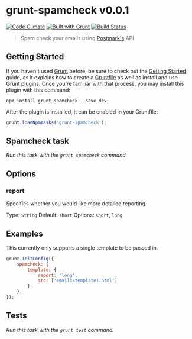 # grunt-spamcheck v0.0.1

[![Code Climate](https://codeclimate.com/github/derekrushforth/grunt-spamcheck/badges/gpa.svg)](https://codeclimate.com/github/derekrushforth/grunt-spamcheck)
[![Built with Grunt](https://cdn.gruntjs.com/builtwith.png)](http://gruntjs.com/)
[![Build Status](https://travis-ci.org/derekrushforth/grunt-spamcheck.svg)](https://travis-ci.org/derekrushforth/grunt-spamcheck)

> Spam check your emails using [Postmark's](http://spamcheck.postmarkapp.com) API

## Getting Started

If you haven't used [Grunt](http://gruntjs.com/) before, be sure to check out the [Getting Started](http://gruntjs.com/getting-started) guide, as it explains how to create a [Gruntfile](http://gruntjs.com/sample-gruntfile) as well as install and use Grunt plugins. Once you're familiar with that process, you may install this plugin with this command:

```shell
npm install grunt-spamcheck --save-dev
```

After the plugin is installed, it can be enabled in your Gruntfile:

```js
grunt.loadNpmTasks('grunt-spamcheck');
```

## Spamcheck task
_Run this task with the `grunt spamcheck` command._


## Options

### report
Specifies whether you would like more detailed reporting.

Type: `String`
Default: `short`
Options: `short`, `long`


## Examples
This currently only supports a single template to be passed in.

```javascript
grunt.initConfig({
	spamcheck: {
		template: {
			report: 'long',
			src: ['emails/template1.html']
		}
	},
});
```

## Tests
_Run this task with the `grunt test` command._